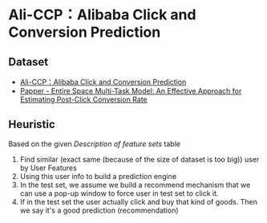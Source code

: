 # Ali-CCP：Alibaba Click and Conversion Prediction

## Dataset

* [Ali-CCP：Alibaba Click and Conversion Prediction](https://tianchi.aliyun.com/datalab/dataSet.html?spm=5176.100073.0.0.2d186fc1w0MXC3&dataId=408)
* [Papper - Entire Space Multi-Task Model: An Effective Approach for Estimating Post-Click Conversion Rate](https://dl.acm.org/citation.cfm?id=3210104)

## Heuristic

Based on the given *Description of feature sets* table

1. Find similar (exact same (because of the size of dataset is too big)) user by User Features
2. Using this user info to build a prediction engine
3. In the test set, we assume we build a recommend mechanism that we can use a pop-up window to force user in test set to click it.
4. If in the test set the user actually click and buy that kind of goods. Then we say it's a good prediction (recommendation)

